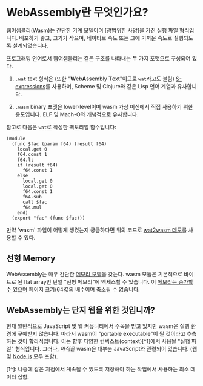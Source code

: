 # WebAssembly란 무엇인가요?

웹어셈블리(Wasm)는 간단한 기계 모델이며 [광범위한 사양]을 가진 실행 파일 형식입니다. 배포하기 좋고, 크기가 작으며, 네이티브 속도 또는 그에 가까운 속도로 실행되도록 설계되었습니다.

<!-- WebAssembly (wasm) is a simple machine model and executable format with an
[extensive specification]. It is designed to be portable, compact, and execute
at or near native speeds. -->

프로그래밍 언어로서 웹어셈블리는 같은 구조를 나타내는 두 가지 포맷으로 구성되어 있다.

<!-- As a programming language, WebAssembly is comprised of two formats that
represent the same structures, albeit in different ways: -->


1.  `.wat` text 형식은 (또한  "**W**eb**A**ssembly **T**ext"이므로 `wat`라고도 불림)
   [S-expressions]를 사용하며, Scheme 및 Clojure와 같은 Lisp 언어 계열과 유사합니다.

<!-- 
1. The `.wat` text format (called `wat` for "**W**eb**A**ssembly **T**ext") uses
   [S-expressions], and bears some resemblance to the Lisp family of languages
   like Scheme and Clojure. -->

2.  `.wasm` binary 포멧은 lower-level이며 wasm 가상 머신에서 직접 사용하기 위한 용도입니다. ELF 및 Mach-O와 개념적으로 유사합니다.
<!-- 2. The `.wasm` binary format is lower-level and intended for consumption
   directly by wasm virtual machines. It is conceptually similar to ELF and
   Mach-O. -->

참고로 다음은 `wat`로 작성한 펙토리얼 함수입니다:
<!-- For reference, here is a factorial function in `wat`: -->

```
(module
  (func $fac (param f64) (result f64)
    local.get 0
    f64.const 1
    f64.lt
    if (result f64)
      f64.const 1
    else
      local.get 0
      local.get 0
      f64.const 1
      f64.sub
      call $fac
      f64.mul
    end)
  (export "fac" (func $fac)))
```

만약 'wasm' 파일이 어떻게 생겼는지 궁금하다면 위의 코드로 [wat2wasm 데모]를 사용할 수 있다.
<!-- If you're curious about what a `wasm` file looks like you can use the [wat2wasm
demo] with the above code. -->

## 선형 Memory
<!-- ## Linear Memory -->

WebAssembly는 매우 간단한 [메모리 모델]을 갖는다. wasm 모듈은 기본적으로  바이트로 된 flat array인 단일 "선형 메모리"에 액세스할 수 있습니다.
이 [메모리는 증가할 수 있으며] 페이지 크기(64K)의 배수이며 축소될 수 없습니다.

<!-- WebAssembly has a very simple [memory model]. A wasm module has access to a
single "linear memory", which is essentially a flat array of bytes. This
[memory can be grown] by a multiple of the page size (64K). It cannot be shrunk. -->

## WebAssembly는 단지 웹을 위한 것입니까?
<!-- ## Is WebAssembly Just for the Web? -->

현재 일반적으로 JavaScript 및 웹 커뮤니티에서 주목을 받고 있지만 wasm은 실행 환경에 구예받지 않습니다. 따라서 wasm이 "portable executable"이 될 것이라고 추측하는 것이 합리적입니다.
이는 향후 다양한 컨텍스트(context)[^1]에서 사용될 "실행 파일" 형식입니다.
그러나, *아직은*  wasm은 대부분 JavaScript와 관련되어 있습니다. (웹 및 [Node.js] 모두 포함).

<!-- Although it has currently gathered attention in the JavaScript and Web
communities in general, wasm makes no assumptions about its host
environment. Thus, it makes sense to speculate that wasm will become a "portable
executable" format that is used in a variety of contexts in the future. As of
*today*, however, wasm is mostly related to JavaScript (JS), which comes in many
flavors (including both on the Web and [Node.js]). -->

[메모리 모델]: https://webassembly.github.io/spec/core/syntax/modules.html#syntax-mem
[메모리는 증가할 수 있으며]: https://webassembly.github.io/spec/core/syntax/instructions.html#syntax-instr-memory
[extensive specification]: https://webassembly.github.io/spec/
[value types]: https://webassembly.github.io/spec/core/syntax/types.html#value-types
[Node.js]: https://nodejs.org
[S-expressions]: https://en.wikipedia.org/wiki/S-expression
[wat2wasm 데모]: https://webassembly.github.io/wabt/demo/wat2wasm/

[1^]: 나중에 같은 지점에서 계속될 수 있도록 저장해야 하는 작업에서 사용하는 최소 데이터 집합.